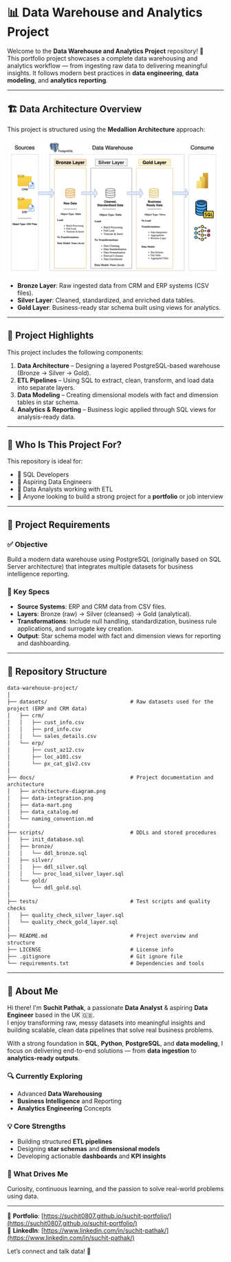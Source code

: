 # 📊 Data Warehouse and Analytics Project

Welcome to the **Data Warehouse and Analytics Project** repository! 🚀  
This portfolio project showcases a complete data warehousing and analytics workflow — from ingesting raw data to delivering meaningful insights. It follows modern best practices in **data engineering**, **data modeling**, and **analytics reporting**.

---

## 🏗️ Data Architecture Overview

This project is structured using the **Medallion Architecture** approach:

![Data Architecture](/docs/architecture-diagram.png)

- **Bronze Layer**: Raw ingested data from CRM and ERP systems (CSV files).
- **Silver Layer**: Cleaned, standardized, and enriched data tables.
- **Gold Layer**: Business-ready star schema built using views for analytics.

---

## 📖 Project Highlights

This project includes the following components:

1. **Data Architecture** – Designing a layered PostgreSQL-based warehouse (Bronze → Silver → Gold).
2. **ETL Pipelines** – Using SQL to extract, clean, transform, and load data into separate layers.
3. **Data Modeling** – Creating dimensional models with fact and dimension tables in star schema.
4. **Analytics & Reporting** – Business logic applied through SQL views for analysis-ready data.

---

## 🎯 Who Is This Project For?

This repository is ideal for:

- 📌 SQL Developers  
- 📌 Aspiring Data Engineers  
- 📌 Data Analysts working with ETL  
- 📌 Anyone looking to build a strong project for a **portfolio** or job interview  

---

## 🚀 Project Requirements

### ✅ Objective
Build a modern data warehouse using PostgreSQL (originally based on SQL Server architecture) that integrates multiple datasets for business intelligence reporting.

### 🔧 Key Specs

- **Source Systems**: ERP and CRM data from CSV files.
- **Layers**: Bronze (raw) → Silver (cleansed) → Gold (analytical).
- **Transformations**: Include null handling, standardization, business rule applications, and surrogate key creation.
- **Output**: Star schema model with fact and dimension views for reporting and dashboarding.

---

## 📁 Repository Structure
```plaintext
data-warehouse-project/
│
├── datasets/                           # Raw datasets used for the project (ERP and CRM data)
│   ├── crm/
│   │   ├── cust_info.csv
│   │   ├── prd_info.csv
│   │   └── sales_details.csv
│   └── erp/
│       ├── cust_az12.csv
│       ├── loc_a101.csv
│       └── px_cat_g1v2.csv
│
├── docs/                               # Project documentation and architecture
│   ├── architecture-diagram.png
│   ├── data-integration.png
│   ├── data-mart.png
│   ├── data_catalog.md
│   └── naming_convention.md
│
├── scripts/                            # DDLs and stored procedures
│   ├── init_database.sql
│   ├── bronze/
│   │   └── ddl_bronze.sql
│   ├── silver/
│   │   ├── ddl_silver.sql
│   │   └── proc_load_silver_layer.sql
│   └── gold/
│       └── ddl_gold.sql
│
├── tests/                              # Test scripts and quality checks
│   ├── quality_check_silver_layer.sql
│   └── quality_check_gold_layer.sql
│
├── README.md                           # Project overview and structure
├── LICENSE                             # License info
├── .gitignore                          # Git ignore file
└── requirements.txt                    # Dependencies and tools
``` 
---

## 🌟 About Me

Hi there! I'm **Suchit Pathak**, a passionate **Data Analyst** & aspiring **Data Engineer** based in the UK 🇬🇧.  
I enjoy transforming raw, messy datasets into meaningful insights and building scalable, clean data pipelines that solve real business problems.

With a strong foundation in **SQL**, **Python**, **PostgreSQL**, and **data modeling**, I focus on delivering end-to-end solutions — from **data ingestion** to **analytics-ready outputs**.

### 🔍 Currently Exploring
- Advanced **Data Warehousing**
- **Business Intelligence** and Reporting
- **Analytics Engineering** Concepts

### 💡 Core Strengths
- Building structured **ETL pipelines**
- Designing **star schemas** and **dimensional models**
- Developing actionable **dashboards** and **KPI insights**

### 🎯 What Drives Me
Curiosity, continuous learning, and the passion to solve real-world problems using data.

---

📎 **Portfolio**: [https://suchit0807.github.io/suchit-portfolio/](https://suchit0807.github.io/suchit-portfolio/)  
🔗 **LinkedIn**: [https://www.linkedin.com/in/suchit-pathak/](https://www.linkedin.com/in/suchit-pathak/)

Let’s connect and talk data! 💬


